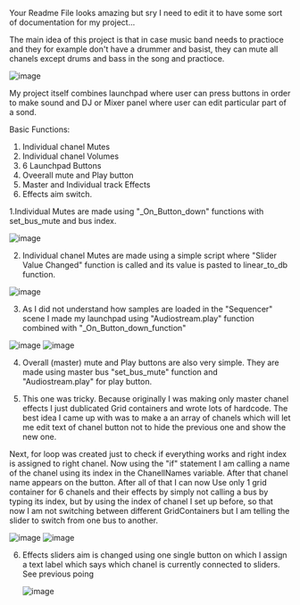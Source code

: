 Your Readme File looks amazing but sry I need to edit it to have some sort of documentation for my project...

The main idea of this project is that in case music band needs to practioce and they for example don't have a drummer and basist, they can mute all chanels except drums and bass in the song and practioce.

![image](https://github.com/yakutdmitry/GP-2023/assets/159444433/788f0fc6-269a-4c64-8b07-cc911c3f8149) 

My project itself combines launchpad where user can press buttons in order to make sound and DJ or Mixer panel where user can edit particular part of a sond.

Basic Functions:
1. Individual chanel Mutes
2. Individual chanel Volumes
3. 6 Launchpad Buttons
4. Oveerall mute and Play button
5. Master and Individual track Effects
6. Effects aim switch.

1.Individual Mutes are made using "_On_Button_down" functions with set_bus_mute and bus index.

![image](https://github.com/yakutdmitry/GP-2023/assets/159444433/2889030a-1f8b-40b0-a203-3c49f20b86b3)


2. Individual chanel Mutes are made using a simple script where "Slider Value Changed" function is called and its value is pasted to linear_to_db function.

![image](https://github.com/yakutdmitry/GP-2023/assets/159444433/947fa434-abc0-4ef1-92bc-8c0411d563da)

3. As I did not understand how samples are loaded in the "Sequencer" scene I made my launchpad using "Audiostream.play" function combined with "_On_Button_down_function"

![image](https://github.com/yakutdmitry/GP-2023/assets/159444433/956bf3e0-4d95-4284-8824-08de9f85cf30) ![image](https://github.com/yakutdmitry/GP-2023/assets/159444433/4b24082d-553c-446a-bcc0-b16f953dc15a)

4. Overall (master) mute and Play buttons are also very simple. They are made using master bus "set_bus_mute" function and "Audiostream.play" for play button.


5. This one was tricky. Because originally I was making only master chanel effects I just dublicated Grid containers and wrote lots of hardcode. The best idea I came up with was to make a an array of chanels which will let me edit text of chanel button not to hide the previous one and show the new one.

Next, for loop was created just to check if everything works and right index is assigned to right chanel. Now using the "if" statement I am calling a name of the chanel using its index in the ChanellNames variable. After that chanel name appears on the button. After all of that I can now Use only 1 grid container for 6 chanels and their effects by simply not calling a bus by typing its index, but by using the index of chanel I set up before, so that now I am not switching between different GridContainers but I am telling the slider to switch from one bus to another.

![image](https://github.com/yakutdmitry/GP-2023/assets/159444433/6cbdbd9d-4a08-412b-af16-9b8fc3eff37e) ![image](https://github.com/yakutdmitry/GP-2023/assets/159444433/3f89ff65-67ef-4252-a8a4-3112d9d1a7f4)

6. Effects sliders aim is changed using one single button on which I assign a text label which says which chanel is currently connected to sliders. See previous poing

   ![image](https://github.com/yakutdmitry/GP-2023/assets/159444433/b53e7cbc-39ab-4dd6-8242-1b5fa69a57be)





